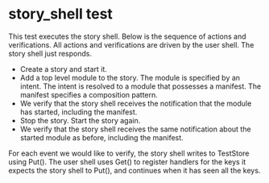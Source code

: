 # story_shell test

This test executes the story shell. Below is the sequence of actions and
verifications. All actions and verifications are driven by the user shell. The
story shell just responds.

* Create a story and start it.
* Add a top level module to the story. The module is specified by an intent. The
  intent is resolved to a module that possesses a manifest. The manifest
  specifies a composition pattern.
* We verify that the story shell receives the notification that the module has
  started, including the manifest.
* Stop the story. Start the story again.
* We verify that the story shell receives the same notification about the
  started module as before, including the manifest.

For each event we would like to verify, the story shell writes to TestStore
using Put(). The user shell uses Get() to register handlers for the keys it
expects the story shell to Put(), and continues when it has seen all the keys.
